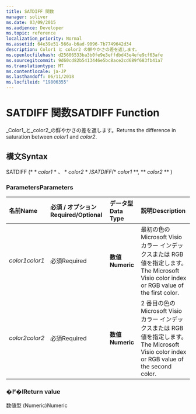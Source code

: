```yaml
---
title: SATDIFF 関数
manager: soliver
ms.date: 03/09/2015
ms.audience: Developer
ms.topic: reference
localization_priority: Normal
ms.assetid: 64e39e51-566a-b6ad-9096-7b7749642d34
description: Color1 と color2 の鮮やかさの差を返します。
ms.openlocfilehash: d25606533ba3b0fe9e3effdbd43e4efe9cf63afe
ms.sourcegitcommit: 9d60cd82b5413446e5bc8ace2cd689f683fb41a7
ms.translationtype: MT
ms.contentlocale: ja-JP
ms.lasthandoff: 06/11/2018
ms.locfileid: "19806355"
---
```

# <a name="satdiff-function"></a><span data-ttu-id="32a87-103">SATDIFF 関数</span><span class="sxs-lookup"><span data-stu-id="32a87-103">SATDIFF Function</span></span>

<span data-ttu-id="32a87-104">_Color1_と_color2_の鮮やかさの差を返します。</span><span class="sxs-lookup"><span data-stu-id="32a87-104">Returns the difference in saturation between  _color1_ and  _color2_.</span></span>
  
## <a name="syntax"></a><span data-ttu-id="32a87-105">構文</span><span class="sxs-lookup"><span data-stu-id="32a87-105">Syntax</span></span>

<span data-ttu-id="32a87-106">SATDIFF (* * *color1* * *、* * *color2* * *)</span><span class="sxs-lookup"><span data-stu-id="32a87-106">SATDIFF(** *color1* **, ** *color2* ** )</span></span> 
  
### <a name="parameters"></a><span data-ttu-id="32a87-107">Parameters</span><span class="sxs-lookup"><span data-stu-id="32a87-107">Parameters</span></span>

|<span data-ttu-id="32a87-108">**名前**</span><span class="sxs-lookup"><span data-stu-id="32a87-108">**Name**</span></span>|<span data-ttu-id="32a87-109">**必須 / オプション**</span><span class="sxs-lookup"><span data-stu-id="32a87-109">**Required/Optional**</span></span>|<span data-ttu-id="32a87-110">**データ型**</span><span class="sxs-lookup"><span data-stu-id="32a87-110">**Data Type**</span></span>|<span data-ttu-id="32a87-111">**説明**</span><span class="sxs-lookup"><span data-stu-id="32a87-111">**Description**</span></span>|
|:-----|:-----|:-----|:-----|
| <span data-ttu-id="32a87-112">_color1_</span><span class="sxs-lookup"><span data-stu-id="32a87-112">_color1_</span></span> <br/> |<span data-ttu-id="32a87-113">必須</span><span class="sxs-lookup"><span data-stu-id="32a87-113">Required</span></span>  <br/> |<span data-ttu-id="32a87-114">**数値**</span><span class="sxs-lookup"><span data-stu-id="32a87-114">**Numeric**</span></span> <br/> |<span data-ttu-id="32a87-115">最初の色の Microsoft Visio カラー インデックスまたは RGB 値を指定します。</span><span class="sxs-lookup"><span data-stu-id="32a87-115">The Microsoft Visio color index or RGB value of the first color.</span></span>  <br/> |
| <span data-ttu-id="32a87-116">_color2_</span><span class="sxs-lookup"><span data-stu-id="32a87-116">_color2_</span></span> <br/> |<span data-ttu-id="32a87-117">必須</span><span class="sxs-lookup"><span data-stu-id="32a87-117">Required</span></span>  <br/> |<span data-ttu-id="32a87-118">**数値**</span><span class="sxs-lookup"><span data-stu-id="32a87-118">**Numeric**</span></span> <br/> |<span data-ttu-id="32a87-119">2 番目の色の Microsoft Visio カラー インデックスまたは RGB 値を指定します。</span><span class="sxs-lookup"><span data-stu-id="32a87-119">The Microsoft Visio color index or RGB value of the second color.</span></span>  <br/> |
   
### <a name="return-value"></a><span data-ttu-id="32a87-120">�߂�l</span><span class="sxs-lookup"><span data-stu-id="32a87-120">Return value</span></span>

<span data-ttu-id="32a87-121">数値型 (Numeric)</span><span class="sxs-lookup"><span data-stu-id="32a87-121">Numeric</span></span>
  

